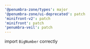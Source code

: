 ```yaml
---
'@penumbra-zone/types': major
'@penumbra-zone/ui-deprecated': patch
'minifront-v2': patch
'minifront': patch
'penumbra-veil': patch
---
```


import `BigNumber` correctly
